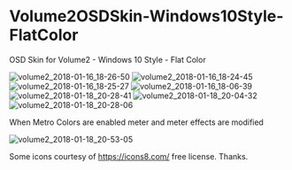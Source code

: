 # Volume2OSDSkin-Windows10Style-FlatColor

OSD Skin for Volume2  - Windows 10 Style - Flat Color


![volume2_2018-01-16_18-26-50](https://user-images.githubusercontent.com/6510026/35022590-840758c4-faeb-11e7-8895-e77084e892c4.png)
![volume2_2018-01-16_18-24-45](https://user-images.githubusercontent.com/6510026/35022591-84457618-faeb-11e7-9bed-c747b7692386.png)
![volume2_2018-01-16_18-25-27](https://user-images.githubusercontent.com/6510026/35022592-84610ec8-faeb-11e7-8761-ebfb5e55aa96.png)
![volume2_2018-01-16_18-06-39](https://user-images.githubusercontent.com/6510026/35022783-94e7b50c-faec-11e7-8875-a2e125fff5f3.png)
![volume2_2018-01-18_20-28-41](https://user-images.githubusercontent.com/6510026/35134968-d6714d0a-fc8e-11e7-971b-eee0a40dd1bf.png)
![volume2_2018-01-18_20-04-32](https://user-images.githubusercontent.com/6510026/35134969-d68f3ee6-fc8e-11e7-876f-3dd04ccee10d.png)
![volume2_2018-01-18_20-28-06](https://user-images.githubusercontent.com/6510026/35134970-d6bd58f8-fc8e-11e7-9ae5-73cdbbea7163.png)

When Metro Colors are enabled meter and meter effects are modified

![volume2_2018-01-18_20-53-05](https://user-images.githubusercontent.com/6510026/35135406-f768bb9e-fc91-11e7-9db3-2b262b1d2315.png)

Some icons courtesy of https://icons8.com/ free license.  Thanks.
